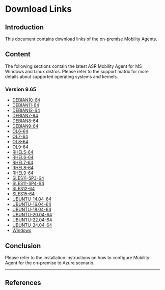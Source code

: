 # Download Links

## Introduction
This document contains download links of the on-premise Mobility Agents.

## Content
The following sections contain the latest ASR Mobility Agent for MS Windows and Linux distros. Please refer to the support matrix for more details about supported operating systems and kernels.

### Version 9.65

- [DEBIAN10-64][DEBIAN10-64]
- [DEBIAN11-64][DEBIAN11-64]
- [DEBIAN12-64][DEBIAN12-64]
- [DEBIAN7-64][DEBIAN7-64]
- [DEBIAN8-64][DEBIAN8-64]
- [DEBIAN9-64][DEBIAN9-64]
- [OL6-64][OL6-64]
- [OL7-64][OL7-64]
- [OL8-64][OL8-64]
- [OL9-64][OL9-64]
- [RHEL5-64][RHEL5-64]
- [RHEL6-64][RHEL6-64]
- [RHEL7-64][RHEL7-64]
- [RHEL8-64][RHEL8-64]
- [RHEL9-64][RHEL9-64]
- [SLES11-SP3-64][SLES11-SP3-64]
- [SLES11-SP4-64][SLES11-SP4-64]
- [SLES12-64][SLES12-64]
- [SLES15-64][SLES15-64]
- [UBUNTU-14.04-64][UBUNTU-14.04-64]
- [UBUNTU-16.04-64][UBUNTU-16.04-64]
- [UBUNTU-18.04-64][UBUNTU-18.04-64]
- [UBUNTU-20.04-64][UBUNTU-20.04-64]
- [UBUNTU-22.04-64][UBUNTU-22.04-64]
- [UBUNTU-24.04-64][UBUNTU-24.04-64]
- [Windows][Windows]

## Conclusion
Please refer to the installation instructions on how to configure Mobility Agent for the on-premise to Azure scenario.

---

## References

[DEBIAN10-64]: https://download.microsoft.com/download/5038afce-07e3-40cd-b124-4161dd3bd8ea/Microsoft-ASR_UA_9.65.0.0_DEBIAN10-64_GA_23Apr2025_release.tar.gz
[DEBIAN11-64]: https://download.microsoft.com/download/5038afce-07e3-40cd-b124-4161dd3bd8ea/Microsoft-ASR_UA_9.65.0.0_DEBIAN11-64_GA_23Apr2025_release.tar.gz
[DEBIAN12-64]: https://download.microsoft.com/download/5038afce-07e3-40cd-b124-4161dd3bd8ea/Microsoft-ASR_UA_9.65.0.0_DEBIAN12-64_GA_23Apr2025_release.tar.gz
[DEBIAN7-64]: https://download.microsoft.com/download/5038afce-07e3-40cd-b124-4161dd3bd8ea/Microsoft-ASR_UA_9.65.0.0_DEBIAN7-64_GA_23Apr2025_release.tar.gz
[DEBIAN8-64]: https://download.microsoft.com/download/5038afce-07e3-40cd-b124-4161dd3bd8ea/Microsoft-ASR_UA_9.65.0.0_DEBIAN8-64_GA_23Apr2025_release.tar.gz
[DEBIAN9-64]: https://download.microsoft.com/download/5038afce-07e3-40cd-b124-4161dd3bd8ea/Microsoft-ASR_UA_9.65.0.0_DEBIAN9-64_GA_23Apr2025_release.tar.gz
[OL6-64]: https://download.microsoft.com/download/5038afce-07e3-40cd-b124-4161dd3bd8ea/Microsoft-ASR_UA_9.65.0.0_OL6-64_GA_23Apr2025_release.tar.gz
[OL7-64]: https://download.microsoft.com/download/5038afce-07e3-40cd-b124-4161dd3bd8ea/Microsoft-ASR_UA_9.65.0.0_OL7-64_GA_23Apr2025_release.tar.gz
[OL8-64]: https://download.microsoft.com/download/5038afce-07e3-40cd-b124-4161dd3bd8ea/Microsoft-ASR_UA_9.65.0.0_OL8-64_GA_23Apr2025_release.tar.gz
[OL9-64]: https://download.microsoft.com/download/5038afce-07e3-40cd-b124-4161dd3bd8ea/Microsoft-ASR_UA_9.65.0.0_OL9-64_GA_23Apr2025_release.tar.gz
[RHEL5-64]: https://download.microsoft.com/download/5038afce-07e3-40cd-b124-4161dd3bd8ea/Microsoft-ASR_UA_9.65.0.0_RHEL5-64_GA_23Apr2025_release.tar.gz
[RHEL6-64]: https://download.microsoft.com/download/5038afce-07e3-40cd-b124-4161dd3bd8ea/Microsoft-ASR_UA_9.65.0.0_RHEL6-64_GA_23Apr2025_release.tar.gz
[RHEL7-64]: https://download.microsoft.com/download/5038afce-07e3-40cd-b124-4161dd3bd8ea/Microsoft-ASR_UA_9.65.0.0_RHEL7-64_GA_23Apr2025_release.tar.gz
[RHEL8-64]: https://download.microsoft.com/download/5038afce-07e3-40cd-b124-4161dd3bd8ea/Microsoft-ASR_UA_9.65.0.0_RHEL8-64_GA_23Apr2025_release.tar.gz
[RHEL9-64]: https://download.microsoft.com/download/5038afce-07e3-40cd-b124-4161dd3bd8ea/Microsoft-ASR_UA_9.65.0.0_RHEL9-64_GA_23Apr2025_release.tar.gz
[SLES11-SP3-64]: https://download.microsoft.com/download/5038afce-07e3-40cd-b124-4161dd3bd8ea/Microsoft-ASR_UA_9.65.0.0_SLES11-SP3-64_GA_23Apr2025_release.tar.gz
[SLES11-SP4-64]: https://download.microsoft.com/download/5038afce-07e3-40cd-b124-4161dd3bd8ea/Microsoft-ASR_UA_9.65.0.0_SLES11-SP4-64_GA_23Apr2025_release.tar.gz
[SLES12-64]: https://download.microsoft.com/download/5038afce-07e3-40cd-b124-4161dd3bd8ea/Microsoft-ASR_UA_9.65.0.0_SLES12-64_GA_23Apr2025_release.tar.gz
[SLES15-64]: https://download.microsoft.com/download/5038afce-07e3-40cd-b124-4161dd3bd8ea/Microsoft-ASR_UA_9.65.0.0_SLES15-64_GA_23Apr2025_release.tar.gz
[UBUNTU-14.04-64]: https://download.microsoft.com/download/5038afce-07e3-40cd-b124-4161dd3bd8ea/Microsoft-ASR_UA_9.65.0.0_UBUNTU-14.04-64_GA_23Apr2025_release.tar.gz
[UBUNTU-16.04-64]: https://download.microsoft.com/download/5038afce-07e3-40cd-b124-4161dd3bd8ea/Microsoft-ASR_UA_9.65.0.0_UBUNTU-16.04-64_GA_23Apr2025_release.tar.gz
[UBUNTU-18.04-64]: https://download.microsoft.com/download/5038afce-07e3-40cd-b124-4161dd3bd8ea/Microsoft-ASR_UA_9.65.0.0_UBUNTU-18.04-64_GA_23Apr2025_release.tar.gz
[UBUNTU-20.04-64]: https://download.microsoft.com/download/5038afce-07e3-40cd-b124-4161dd3bd8ea/Microsoft-ASR_UA_9.65.0.0_UBUNTU-20.04-64_GA_23Apr2025_release.tar.gz
[UBUNTU-22.04-64]: https://download.microsoft.com/download/5038afce-07e3-40cd-b124-4161dd3bd8ea/Microsoft-ASR_UA_9.65.0.0_UBUNTU-22.04-64_GA_23Apr2025_release.tar.gz
[UBUNTU-24.04-64]: https://download.microsoft.com/download/5038afce-07e3-40cd-b124-4161dd3bd8ea/Microsoft-ASR_UA_9.65.0.0_UBUNTU-24.04-64_GA_23Apr2025_release.tar.gz
[Windows]: https://download.microsoft.com/download/5038afce-07e3-40cd-b124-4161dd3bd8ea/Microsoft-ASR_UA_9.65.0.0_Windows_GA_23Apr2025_release.exe